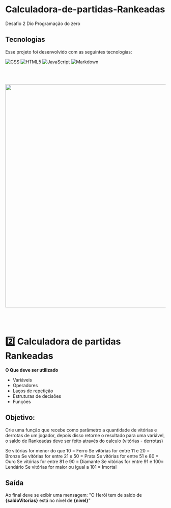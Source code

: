 # Calculadora-de-partidas-Rankeadas
Desafio 2 Dio  Programação do zero

## Tecnologias

Esse projeto foi desenvolvido com as seguintes tecnologias:

 ![CSS](https://img.shields.io/badge/-CSS-4F95DA?;?style=flat&logo=CSS3&logoColor=1572B6)
  ![HTML5](https://img.shields.io/badge/-HTML5-4F95DA?style=flat&logo=HTML5)
  ![JavaScript](https://img.shields.io/badge/-JavaScript-4F95DA?style=flat&logo=javascript)
  ![Markdown](https://img.shields.io/badge/Markdown-4F95DA?style=flat&logo=markdown)
  
<br> <br>

<img 
src="https://github.com/LillyButterfly/Calculadora-de-partidas-Rankeadas/assets/88951197/c74a5997-d77d-40d9-93f6-18d1c0d9ac30" width="700px" align="center"/>

<br> <br>
# 2️⃣ Calculadora de partidas Rankeadas
**O Que deve ser utilizado**

- Variáveis
- Operadores
- Laços de repetição
- Estruturas de decisões
- Funções

## Objetivo:

Crie uma função que recebe como parâmetro a quantidade de vitórias e derrotas de um jogador,
depois disso retorne o resultado para uma variável, o saldo de Rankeadas deve ser feito através do calculo (vitórias - derrotas)

Se vitórias for menor do que 10 = Ferro
Se vitórias for entre 11 e 20 = Bronze
Se vitórias for entre 21 e 50 = Prata
Se vitórias for entre 51 e 80 = Ouro
Se vitórias for entre 81 e 90 = Diamante
Se vitórias for entre 91 e 100= Lendário
Se vitórias for maior ou igual a 101 = Imortal

## Saída

Ao final deve se exibir uma mensagem:
"O Herói tem de saldo de **{saldoVitorias}** está no nível de **{nivel}**"


